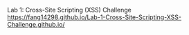 Lab 1: Cross-Site Scripting (XSS) Challenge <br>
https://fang14298.github.io/Lab-1-Cross-Site-Scripting-XSS-Challenge.github.io/
